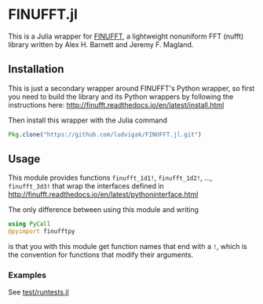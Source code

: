 # FINUFFT.jl

This is a Julia wrapper for [FINUFFT](https://github.com/ahbarnett/finufft), a lightweight nonuniform FFT (nufft) library written by Alex H. Barnett and Jeremy F. Magland.

## Installation

This is just a secondary wrapper around FINUFFT's Python wrapper, so first you need to build the library and its Python wrappers by following the instructions here: <http://finufft.readthedocs.io/en/latest/install.html>

Then install this wrapper with the Julia command
```julia
Pkg.clone("https://github.com/ludvigak/FINUFFT.jl.git")
```

## Usage

This module provides functions `finufft_1d1!`, `finufft_1d2!`, ..., `finufft_3d3!` that wrap the interfaces defined in <http://finufft.readthedocs.io/en/latest/pythoninterface.html>

The only difference between using this module and writing
```julia
using PyCall
@pyimport finufftpy
```
is that you with this module get function names that end with a `!`, which is the convention for functions that modify their arguments.

### Examples
See [test/runtests.jl](test/runtests.jl)
